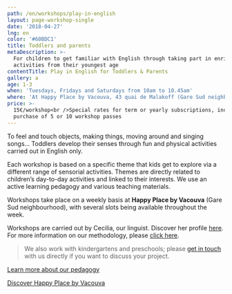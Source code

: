 ```yaml
---
path: /en/workshops/play-in-english
layout: page-workshop-single
date: '2018-04-27'
lng: en
color: '#60BDC1'
title: Toddlers and parents
metaDescription: >-
  For children to get familiar with English through taking part in enriching
  activities from their youngest age
contentTitle: Play in English for Toddlers & Parents
gallery: a
age: 1-3
when: 'Tuesdays, Fridays and Saturdays from 10am to 10.45am'
where: 'At Happy Place by Vacouva, 43 quai de Malakoff (Gare Sud neighbourhood)'
price: >-
  15€/workshop<br />Special rates for term or yearly subscriptions, including
  purchase of 5 or 10 workshop passes
---
```

To feel and touch objects, making things, moving around and singing songs… Toddlers develop their senses through fun and physical activities carried out in English only.

Each workshop is based on a specific theme that kids get to explore via a different range of sensorial activities. Themes are directly related to children’s day-to-day activities and linked to their interests. We use an active learning pedagogy and various teaching materials.

Workshops take place on a weekly basis at **Happy Place by Vacouva** (Gare Sud neighbourhood), with several slots being available throughout the week.

Workshops are carried out by Cecilia, our linguist. Discover her profile [here](/en/team). For more information on our methodology, please [click here](/en/pedagogy).

> We also work with kindergartens and preschools; please [get in touch](/en/contact-us) with us directly if you want to discuss your project.

[Learn more about our pedagogy](/en/pedagogy)

[Discover Happy Place by Vacouva](/en/workshop#gallery)
